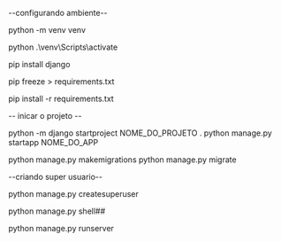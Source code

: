--configurando ambiente--

python -m venv venv

python .\venv\Scripts\activate

pip install django

pip freeze > requirements.txt

pip install -r requirements.txt

-- inicar o projeto -- 

python -m django startproject NOME_DO_PROJETO .
python manage.py startapp NOME_DO_APP

python manage.py makemigrations
python manage.py migrate

--criando super usuario--

python manage.py createsuperuser

python manage.py shell##

python manage.py runserver
